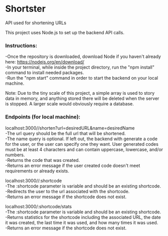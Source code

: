 # Shortster
API used for shortening URLs

This project uses Node.js to set up the backend API calls.

<h3>Instructions:</h3>

-Once the repository is downloaded, download Node if you haven't already here: https://nodejs.org/en/download/<br/>
-In your terminal, while inside the project directory, run the "npm install" command to install needed packages.<br/>
-Run the "npm start" command in order to start the backend on your local machine.<br/>

Note: Due to the tiny scale of this project, a simple array is used to story data in memory, and anything stored there will be deleted when the server is stopped. A larger scale would obviously require a database.<br/>

<h3>Endpoints (for local machine):</h3>

localhost:3000//shorten?url=desiredURL&name=desiredName<br/>
-The url query should be the full url that will be shortened.<br/>
-The name query is optional. If left out, the backend with generate a code for the user, or the user can specify one they want. User generated codes must be at least 4 characters and can contain uppercase, lowercase, and/or numbers.<br/>
-Returns the code that was created.<br/>
-Returns an error message if the user created code doesn't meet requirements or already exists.<br/>

localhost:3000//:shortcode<br/>
-The :shortcode parameter is variable and should be an existing shortcode.<br/>
-Redirects the user to the url associated with the shortcode.<br/>
-Returns an error message if the shortcode does not exist.<br/>

localhost:3000/:shortcode/stats<br/>
-The :shortcode parameter is variable and should be an existing shortcode.<br/>
-Returns statistics for the shortcode including the associated URL, the date it was created, the last time it was used, and how many times it was used.<br/>
-Returns an error message if the shortcode does not exist.<br/>
